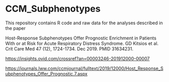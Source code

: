 # CCM_Subphenotypes

This repository contains R code and raw data for the analyses described in the paper

Host-Response Subphenotypes Offer Prognostic Enrichment in Patients With or at Risk for Acute Respiratory Distress Syndrome. 
GD Kitsios et al.  Crit Care Med 47 (12), 1724-1734.  Dec 2019.  PMID 31634231.

https://insights.ovid.com/crossref?an=00003246-201912000-00007

https://journals.lww.com/ccmjournal/fulltext/2019/12000/Host_Response_Subphenotypes_Offer_Prognostic.7.aspx
